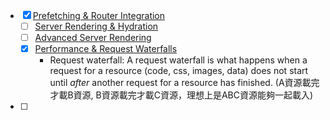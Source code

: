 * [x] [Prefetching & Router Integration](https://tanstack.com/query/latest/docs/framework/react/guides/prefetching)
	* [ ] [Server Rendering & Hydration](https://tanstack.com/query/latest/docs/framework/react/guides/ssr#staleness-is-measured-from-when-the-query-was-fetched-on-the-server)
	* [ ] [Advanced Server Rendering](https://tanstack.com/query/latest/docs/framework/react/guides/advanced-ssr)
	* [x] [Performance & Request Waterfalls](https://tanstack.com/query/latest/docs/framework/react/guides/request-waterfalls)
		*  Request waterfall: A request waterfall is what happens when a request for a resource (code, css, images, data) does not start until _after_ another request for a resource has finished.  (A資源載完才載B資源, B資源載完才載C資源，理想上是ABC資源能夠一起載入)
* [ ] 